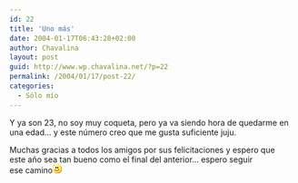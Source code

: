 ```yaml
---
id: 22
title: 'Uno más'
date: 2004-01-17T06:43:28+02:00
author: Chavalina
layout: post
guid: http://www.wp.chavalina.net/?p=22
permalink: /2004/01/17/post-22/
categories:
  - Sólo mío
---
```

Y ya son 23, no soy muy coqueta, pero ya va siendo hora de quedarme en  
una edad… y este número creo que me gusta suficiente juju.

Muchas gracias a todos los amigos por sus felicitaciones y espero que  
este año sea tan bueno como el final del anterior… espero seguir  
ese camino![emo](/imagenes/emoticonos/sonrisa.gif)